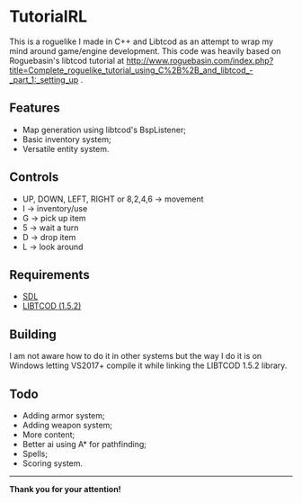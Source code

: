 # TutorialRL

This is a roguelike I made in C++ and Libtcod as an attempt to wrap my mind around game/engine development. 
This code was heavily based on Roguebasin's libtcod tutorial at 
http://www.roguebasin.com/index.php?title=Complete_roguelike_tutorial_using_C%2B%2B_and_libtcod_-_part_1:_setting_up .

## Features

  - Map generation using libtcod's BspListener;
  - Basic inventory system;
  - Versatile entity system.

## Controls

 - UP, DOWN, LEFT, RIGHT or 8,2,4,6 -> movement
 - I -> inventory/use
 - G -> pick up item
 - 5 -> wait a turn
 - D -> drop item
 - L -> look around

## Requirements

 - [SDL](https://www.libsdl.org/)
 - [LIBTCOD (1.5.2)](http://roguecentral.org/doryen/libtcod/)

## Building

I am not aware how to do it in other systems but the way I do it is on Windows letting VS2017+ compile it while linking the LIBTCOD 1.5.2 library.

## Todo

 - Adding armor system;
 - Adding weapon system;
 - More content;
 - Better ai using A* for pathfinding;
 - Spells;
 - Scoring system.

****
**Thank you for your attention!**
